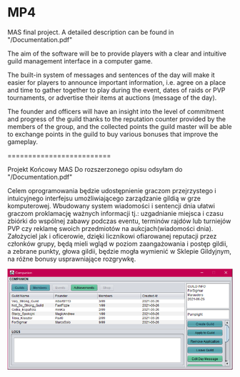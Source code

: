 
# MP4


MAS final project.
A detailed description can be found in "/Documentation.pdf"

The aim of the software will be to provide players with a clear and intuitive guild management interface in a computer game.

The built-in system of messages and sentences of the day will make it easier for players to announce important information, i.e. agree on a place and time to gather together to play during the event, dates of raids or PVP tournaments, or advertise their items at auctions (message of the day).

The founder and officers will have an insight into the level of commitment and progress of the guild thanks to the reputation counter provided by the members of the group, and the collected points the guild master will be able to exchange points in the guild to buy various bonuses that improve the gameplay.

=========================

Projekt Końcowy MAS
Do rozszerzonego opisu odsyłam do "/Documentation.pdf"

Celem oprogramowania będzie udostępnienie graczom przejrzystego i intuicyjnego interfejsu umożliwiającego zarządzanie gildią w grze komputerowej.
Wbudowany system wiadomości i sentencji dnia ułatwi graczom proklamację ważnych informacji tj.: uzgadnianie miejsca i czasu
zbiórki do wspólnej zabawy podczas eventu, terminów rajdów lub turniejów PVP czy reklamę swoich przedmiotów na
aukcjach(wiadomości dnia).
Założyciel jak i oficerowie, dzięki licznikowi ofiarowanej reputacji przez członków grupy, będą mieli wgląd w poziom
zaangażowania i postęp gildii, a zebrane punkty, głowa gildii, będzie mogła wymienić w Sklepie Gildyjnym, na różne bonusy
usprawniające rozgrywkę.

![GUI](https://github.com/mikosz08/MP4/blob/main/GUI_Final.PNG)
